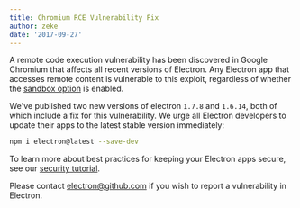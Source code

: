 ```yaml
---
title: Chromium RCE Vulnerability Fix
author: zeke
date: '2017-09-27'
---
```


A remote code execution vulnerability has been discovered in Google Chromium
that affects all recent versions of Electron. Any Electron app that accesses
remote content is vulnerable to this exploit, regardless of whether the
[sandbox option] is enabled.

We've published two new versions of electron `1.7.8` and `1.6.14`,
both of which include a fix for this vulnerability. We urge all Electron
developers to update their apps to the latest stable version immediately:

```sh
npm i electron@latest --save-dev
```

To learn more about best practices for keeping your Electron apps secure,
see our [security tutorial].

Please contact electron@github.com if you wish to report a vulnerability in
Electron.

[sandbox option]: https://electron.atom.io/docs/api/sandbox-option
[security tutorial]: https://electron.atom.io/docs/tutorial/security
